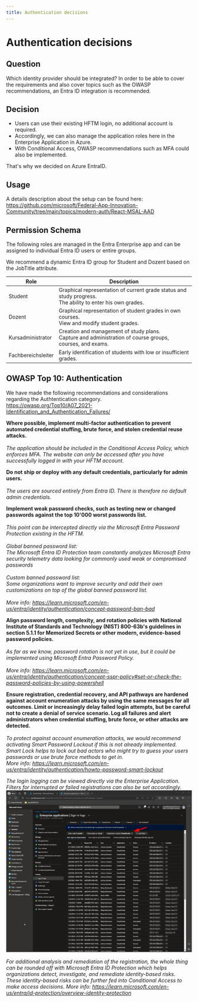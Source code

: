 ```yaml
---
title: Authentication decisions
---
```


# Authentication decisions
## Question
Which identity provider should be integrated?
In order to be able to cover the requirements and also cover topics such as the OWASP recommendations, an Entra ID integration is recommended.

## Decision
* Users can use their existing HFTM login, no additional account is required.
* Accordingly, we can also manage the application roles here in the Enterprise Application in Azure.
* With Conditional Access, OWASP recommendations such as MFA could also be implemented.

That's why we decided on Azure EntraID.

## Usage
A details description about the setup can be found here:<br>
https://github.com/microsoft/Federal-App-Innovation-Community/tree/main/topics/modern-auth/React-MSAL-AAD


## Permission Schema
The following roles are managed in the Entra Enterprise app and can be assigned to individual Entra ID users or entire groups.

We recommend a dynamic Entra ID group for Student and Dozent based on the JobTitle attribute.

| Role | Description |
| ---- | ----------- |
| Student | Graphical representation of current grade status and study progress. <br> The ability to enter his own grades.  |
| Dozent | Graphical representation of student grades in own courses. <br> View and modify student grades.|
| Kursadministrator | Creation and management of study plans. <br> Capture and administration of course groups, courses, and exams. |
| Fachbereichsleiter | Early identification of students with low or insufficient grades. |


## OWASP Top 10: Authentication
We have made the following recommendations and considerations regarding the Authtentication category. <br>
https://owasp.org/Top10/A07_2021-Identification_and_Authentication_Failures/ 

__Where possible, implement multi-factor authentication to prevent automated credential stuffing, brute force, and stolen credential reuse attacks.__
<br><br>
*The application should be included in the Conditional Access Policy, which enforces MFA. The website can only be accessed after you have successfully logged in with your HFTM account.*


__Do not ship or deploy with any default credentials, particularly for admin users.__
<br><br>
*The users are sourced entirely from Entra ID. There is therefore no default admin credentials.*

__Implement weak password checks, such as testing new or changed passwords against the top 10'000 worst passwords list.__<br>
<br>
*This point can be intercepted directly via the Microsoft Entra Password Protection existing in the HFTM.*
<br>
<br> 
*Global banned password list:* <br>
*The Microsoft Entra ID Protection team constantly analyzes Microsoft Entra security telemetry data looking for commonly used weak or compromised passwords*
<br>
<br>
*Custom banned password list:* <br>
*Some organizations want to improve security and add their own customizations on top of the global banned password list.*<br><br>
*More info: https://learn.microsoft.com/en-us/entra/identity/authentication/concept-password-ban-bad*


__Align password length, complexity, and rotation policies with National Institute of Standards and Technology (NIST) 800-63b's guidelines in section 5.1.1 for Memorized Secrets or other modern, evidence-based password policies.__
<br><br>
*As far as we know, password rotation is not yet in use, but it could be implemented using Microsoft Entra Password Policy.*
<br><br>
*More info: https://learn.microsoft.com/en-us/entra/identity/authentication/concept-sspr-policy#set-or-check-the-password-policies-by-using-powershell*


__Ensure registration, credential recovery, and API pathways are hardened against account enumeration attacks by using the same messages for all outcomes. 
Limit or increasingly delay failed login attempts, but be careful not to create a denial of service scenario. Log all failures and alert administrators when credential stuffing, brute force, or other attacks are detected.__
<br><br>
*To protect against account enumeration attacks, we would recommend activating Smart Password Lockout if this is not already implemented. Smart Lock helps to lock out bad actors who might try to guess your users passwords or use brute force methods to get in.*<br>
*More info: https://learn.microsoft.com/en-us/entra/identity/authentication/howto-password-smart-lockout*

*The login logging can be viewed directly via the Enterprise Application. Filters for interrupted or failed registrations can also be set accordingly.*
![EnterpriseApplicationSignInLogs](../assets/architecture_decisions/EnterpriseApplication-SignInLogs.png)

*For additional analysis and remediation of the registration, the whole thing can be rounded off with 
Microsoft Entra ID Protection which helps organizations detect, investigate, and remediate identity-based risks. 
These identity-based risks can be further fed into Conditional Access to make access decisions.
More info: https://learn.microsoft.com/en-us/entra/id-protection/overview-identity-protection*
